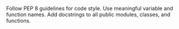 Follow PEP 8 guidelines for code style.
Use meaningful variable and function names.
Add docstrings to all public modules, classes, and functions.